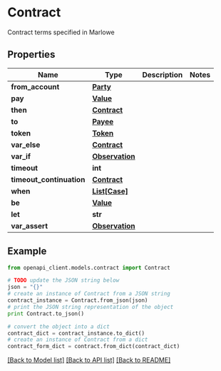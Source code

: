 # Contract

Contract terms specified in Marlowe

## Properties
Name | Type | Description | Notes
------------ | ------------- | ------------- | -------------
**from_account** | [**Party**](Party.md) |  | 
**pay** | [**Value**](Value.md) |  | 
**then** | [**Contract**](Contract.md) |  | 
**to** | [**Payee**](Payee.md) |  | 
**token** | [**Token**](Token.md) |  | 
**var_else** | [**Contract**](Contract.md) |  | 
**var_if** | [**Observation**](Observation.md) |  | 
**timeout** | **int** |  | 
**timeout_continuation** | [**Contract**](Contract.md) |  | 
**when** | [**List[Case]**](Case.md) |  | 
**be** | [**Value**](Value.md) |  | 
**let** | **str** |  | 
**var_assert** | [**Observation**](Observation.md) |  | 

## Example

```python
from openapi_client.models.contract import Contract

# TODO update the JSON string below
json = "{}"
# create an instance of Contract from a JSON string
contract_instance = Contract.from_json(json)
# print the JSON string representation of the object
print Contract.to_json()

# convert the object into a dict
contract_dict = contract_instance.to_dict()
# create an instance of Contract from a dict
contract_form_dict = contract.from_dict(contract_dict)
```
[[Back to Model list]](../README.md#documentation-for-models) [[Back to API list]](../README.md#documentation-for-api-endpoints) [[Back to README]](../README.md)



